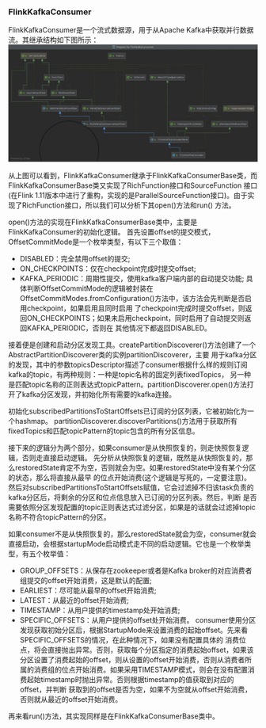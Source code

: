 ### FlinkKafkaConsumer

FlinkKafkaConsumer是一个流式数据源，用于从Apache Kafka中获取并行数据流。其继承结构如下图所示：
![FlinkKafkaConsumer继承体系](../images/flinkkafka.png "FlinkKafkaConsumer继承体系")

从上图可以看到，FlinkKafkaConsumer继承于FlinkKafkaConsumerBase类，而FlinkKafkaConsumerBase类又实现了RichFunction接口和SourceFunction
接口(在Flink 1.11版本中进行了重构，实现的是ParallelSourceFunction接口)。由于实现了RichFunction接口，所以我们可以分析下其open()方法和run()
方法。

open()方法的实现在FlinkKafkaConsumerBase类中，主要是FlinkKafkaConsumer的初始化逻辑。
首先设置offset的提交模式，OffsetCommitMode是一个枚举类型，有以下三个取值：
  * DISABLED：完全禁用offset的提交;
  * ON_CHECKPOINTS：仅在checkpoint完成时提交offset;
  * KAFKA_PERIODIC：周期性提交，使用kafka客户端内部的自动提交功能;
具体判断OffsetCommitMode的逻辑被封装在OffsetCommitModes.fromConfiguration()方法中，该方法会先判断是否启用checkpoint，如果启用且同时启用
了checkpoint完成时提交offset，则返回ON_CHECKPOINTS；如果未启用checkpoint，同时启用了自动提交则返回KAFKA_PERIODIC，否则在
其他情况下都返回DISABLED。

接着便是创建和启动分区发现工具。createPartitionDiscoverer()方法创建了一个AbstractPartitionDiscoverer类的实例partitionDiscoverer，主要
用于kafka分区的发现，其中的参数topicsDescriptor描述了consumer根据什么样的规则订阅kafka的topic，有两种规则：一种是topic名称的固定列表fixedTopics，
另一种是匹配topic名称的正则表达式topicPattern。partitionDiscoverer.open()方法打开了kafka分区发现，并初始化所有需要的kafka连接。

初始化subscribedPartitionsToStartOffsets已订阅的分区列表，它被初始化为一个hashmap。
partitionDiscoverer.discoverPartitions()方法用于获取所有fixedTopics和匹配topicPattern的topic包含的所有分区信息。

接下来的逻辑分为两个部分，如果consumer是从快照恢复的，则走快照恢复逻辑，否则走直接启动逻辑。
先分析从快照恢复的逻辑，既然是从快照恢复的，那么restoredState肯定不为空，否则就会为空。如果restoredState中没有某个分区的状态，那么将直接从最早
的位点开始消费(这个逻辑是写死的，一定要注意)。
然后对subscribedPartitionsToStartOffsets赋值，它会过滤掉不归该task负责的kafka分区后，将剩余的分区和位点信息放入已订阅的分区列表。然后，判断
是否需要依照分区发现配置的topic正则表达式过滤分区，如果是的话就会过滤掉topic名称不符合topicPattern的分区。

如果consumer不是从快照恢复的，那么restoredState就会为空，consumer就会直接启动，会根据startupMode启动模式走不同的启动逻辑。它也是一个枚举类
型，有五个枚举值：
  * GROUP_OFFSETS：从保存在zookeeper或者是Kafka broker的对应消费者组提交的offset开始消费，这是默认的配置;
  * EARLIEST：尽可能从最早的offset开始消费;
  * LATEST：从最近的offset开始消费;
  * TIMESTAMP：从用户提供的timestamp处开始消费;
  * SPECIFIC_OFFSETS：从用户提供的offset处开始消费。
consumer使用分区发现获取初始分区后，根据StartupMode来设置消费的起始offset。先来看SPECIFIC_OFFSETS的情况，在此种情况下，如果没有配置具体的
消费位点，将会直接抛出异常。否则，获取每个分区指定的消费起始offset，如果该分区设置了消费起始的offset，则从设置的offset开始消费，否则从消费者所
属的消费组的位点开始消费。如果采用TIMESTAMP模式，则会在没有配置消费起始timestamp时抛出异常。否则根据timestamp的值获取到对应的offset，并判断
获取到的offset是否为空，如果不为空就从offset开始消费，否则就从最近的offset开始消费。

再来看run()方法，其实现同样是在FlinkKafkaConsumerBase类中。

